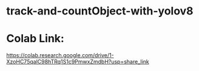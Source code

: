 # track-and-countObject-with-yolov8
# Colab Link:
https://colab.research.google.com/drive/1-XzoHC75qalC98hTRq1S1c9PmwxZmdbH?usp=share_link
